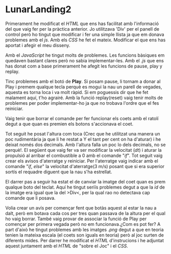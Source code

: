 # LunarLanding2
Primerament he modificat el _HTML_ que ens has facilitat amb l'informació del que vaig fer per la pràctica anterior. 
Jo utilitzava 'Div' per el panell de control però ho tingut que modificar i fer una simple llista ja que em donava problemes amb el _js_.
Amb els _CSS_ he fet el mateix. Modificar el que ens has aportat i afegir el meu disseny.

Amb el _JavaScript_ he tingut molts de problemes. Les funcions bàsiques em quedaven bastant clares però no sabia implementar-les.
Amb el _.js_ que ens has donat com a base primerament he afegit les funcions de pause, play y replay.

Tinc problemes amb el botó de **Play**. Si posam pause, li tornam a donar al Play i premem qualque tecla perquè es mogui la nau un parell de vegades, aquesta es torna loca i va molt ràpid. Si em poguessis dir que he fet malament aquí, t'ho agrairé. Amb la funció replay(reset) vaig tenir molts de problemes per poder implementar-ho ja que no trobava l'ordre que el fes reiniciar. 

Vaig tenir que borrar el comande per fer funcionar els coets amb el ratolí degut a que quan es premien els  botons s'accionava el coet.

Tot seguit he posat l'altura com toca (Crec que he utilitzat una manera un poc rudimentària ja que li he restat a Y el tant per cent on ha d'aturar) i he deixat només dos decimals. Amb l'altura falla un poc lo dels decimals, no se perquè!. 
El següent que vaig fer va ser modificar la velocitat (_dt_) i aturar la propulsió al arribar el combustible a 0 amb el comande "_if_". 
Tot seguit vaig crear els avisos d'aterratge y reiniciar. Per l'aterratge vaig indicar amb el comande "_if_, _else_" la velocitat d'aterratge(3 m/s) posant que si era superior sortís el requadre diguent que la nau s'ha estrellat.  

El darrer pas a seguir ha estat el de canviar la imatge del coet quan es prem qualque boto del teclat. Aquí he tingut seriïs problemes degut a que la _id_ de la imatge era igual que la del >Div<, per la qual rao no detectava cap comande que li posava. 

Volia crear un avís per començar fent que botàs aquest al estar la nau a dalt, però em botava cada cos per tres quan passava de la altura per el qual ho vaig borrar. També vaig provar de associar la funció de Play per començar per primera vegada però no em funcionava.¿Com es pot fer? 
A part d'això he tingut problemes amb les imatges _.png_ degut a que en teoria tenien la mateixa escala (el coets son iguals en teoria) però al joc surten de diferents mides.
Per darrer he modificat el _HTML_ d'instrucions i he adjuntat aquest juntament amb el _HTML_ de "sobre el Joc" i el _CSS_.

